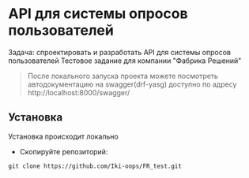# API для системы опросов пользователей
Задача: спроектировать и разработать API для системы опросов пользователей
Тестовое задание для компании "Фабрика Решений"
> После локального запуска проекта можете посмотреть автодокументацию на swagger(drf-yasg) доступно по адресу http://localhost:8000/swagger/
## Установка
Установка происходит локально
* Скопируйте репозиторий:
```
git clone https://github.com/Iki-oops/FR_test.git
```
